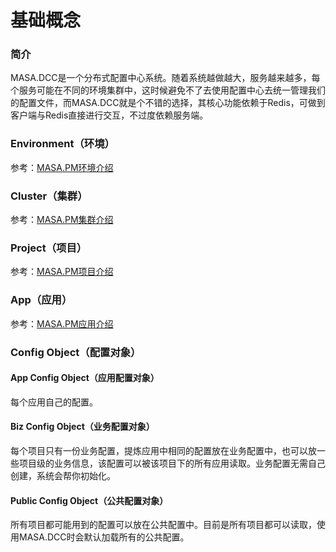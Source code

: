 # 基础概念

### 简介

MASA.DCC是一个分布式配置中心系统。随着系统越做越大，服务越来越多，每个服务可能在不同的环境集群中，这时候避免不了去使用配置中心去统一管理我们的配置文件，而MASA.DCC就是个不错的选择，其核心功能依赖于Redis，可做到客户端与Redis直接进行交互，不过度依赖服务端。

### Environment（环境）

参考：[MASA.PM环境介绍](../../../pm/guide/quick-get-started/basic-concepts.md)

### Cluster（集群）

参考：[MASA.PM集群介绍](../../../pm/guide/quick-get-started/basic-concepts.md)

### Project（项目）

参考：[MASA.PM项目介绍](../../../pm/guide/quick-get-started/basic-concepts.md)

### App（应用）

参考：[MASA.PM应用介绍](../../../pm/guide/quick-get-started/basic-concepts.md)

### Config Object（配置对象）

#### App Config Object（应用配置对象）

每个应用自己的配置。

#### Biz Config Object（业务配置对象）

每个项目只有一份业务配置，提炼应用中相同的配置放在业务配置中，也可以放一些项目级的业务信息，该配置可以被该项目下的所有应用读取。业务配置无需自己创建，系统会帮你初始化。

#### Public Config Object（公共配置对象）

所有项目都可能用到的配置可以放在公共配置中。目前是所有项目都可以读取，使用MASA.DCC时会默认加载所有的公共配置。